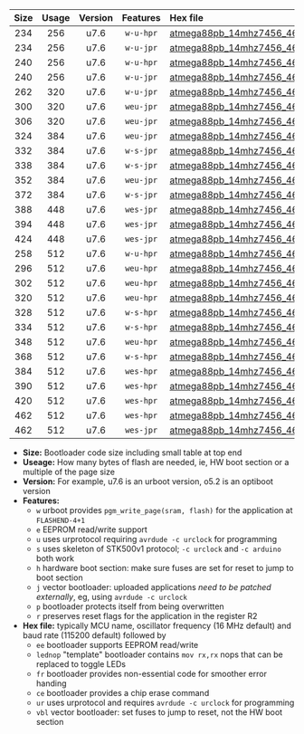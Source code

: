 |Size|Usage|Version|Features|Hex file|
|:-:|:-:|:-:|:-:|:--|
|234|256|u7.6|`w-u-hpr`|[atmega88pb_14mhz7456_460800bps_ur.hex](https://raw.githubusercontent.com/stefanrueger/urboot/main//atmega88pb_14mhz7456_460800bps_ur.hex)|
|234|256|u7.6|`w-u-jpr`|[atmega88pb_14mhz7456_460800bps_ur_vbl.hex](https://raw.githubusercontent.com/stefanrueger/urboot/main//atmega88pb_14mhz7456_460800bps_ur_vbl.hex)|
|240|256|u7.6|`w-u-hpr`|[atmega88pb_14mhz7456_460800bps_lednop_ur.hex](https://raw.githubusercontent.com/stefanrueger/urboot/main//atmega88pb_14mhz7456_460800bps_lednop_ur.hex)|
|240|256|u7.6|`w-u-jpr`|[atmega88pb_14mhz7456_460800bps_lednop_ur_vbl.hex](https://raw.githubusercontent.com/stefanrueger/urboot/main//atmega88pb_14mhz7456_460800bps_lednop_ur_vbl.hex)|
|262|320|u7.6|`w-u-jpr`|[atmega88pb_14mhz7456_460800bps_lednop_fr_ur_vbl.hex](https://raw.githubusercontent.com/stefanrueger/urboot/main//atmega88pb_14mhz7456_460800bps_lednop_fr_ur_vbl.hex)|
|300|320|u7.6|`weu-jpr`|[atmega88pb_14mhz7456_460800bps_ee_ur_vbl.hex](https://raw.githubusercontent.com/stefanrueger/urboot/main//atmega88pb_14mhz7456_460800bps_ee_ur_vbl.hex)|
|306|320|u7.6|`weu-jpr`|[atmega88pb_14mhz7456_460800bps_ee_lednop_ur_vbl.hex](https://raw.githubusercontent.com/stefanrueger/urboot/main//atmega88pb_14mhz7456_460800bps_ee_lednop_ur_vbl.hex)|
|324|384|u7.6|`weu-jpr`|[atmega88pb_14mhz7456_460800bps_ee_lednop_fr_ur_vbl.hex](https://raw.githubusercontent.com/stefanrueger/urboot/main//atmega88pb_14mhz7456_460800bps_ee_lednop_fr_ur_vbl.hex)|
|332|384|u7.6|`w-s-jpr`|[atmega88pb_14mhz7456_460800bps_vbl.hex](https://raw.githubusercontent.com/stefanrueger/urboot/main//atmega88pb_14mhz7456_460800bps_vbl.hex)|
|338|384|u7.6|`w-s-jpr`|[atmega88pb_14mhz7456_460800bps_lednop_vbl.hex](https://raw.githubusercontent.com/stefanrueger/urboot/main//atmega88pb_14mhz7456_460800bps_lednop_vbl.hex)|
|352|384|u7.6|`weu-jpr`|[atmega88pb_14mhz7456_460800bps_ee_lednop_fr_ce_ur_vbl.hex](https://raw.githubusercontent.com/stefanrueger/urboot/main//atmega88pb_14mhz7456_460800bps_ee_lednop_fr_ce_ur_vbl.hex)|
|372|384|u7.6|`w-s-jpr`|[atmega88pb_14mhz7456_460800bps_lednop_fr_vbl.hex](https://raw.githubusercontent.com/stefanrueger/urboot/main//atmega88pb_14mhz7456_460800bps_lednop_fr_vbl.hex)|
|388|448|u7.6|`wes-jpr`|[atmega88pb_14mhz7456_460800bps_ee_vbl.hex](https://raw.githubusercontent.com/stefanrueger/urboot/main//atmega88pb_14mhz7456_460800bps_ee_vbl.hex)|
|394|448|u7.6|`wes-jpr`|[atmega88pb_14mhz7456_460800bps_ee_lednop_vbl.hex](https://raw.githubusercontent.com/stefanrueger/urboot/main//atmega88pb_14mhz7456_460800bps_ee_lednop_vbl.hex)|
|424|448|u7.6|`wes-jpr`|[atmega88pb_14mhz7456_460800bps_ee_lednop_fr_vbl.hex](https://raw.githubusercontent.com/stefanrueger/urboot/main//atmega88pb_14mhz7456_460800bps_ee_lednop_fr_vbl.hex)|
|258|512|u7.6|`w-u-hpr`|[atmega88pb_14mhz7456_460800bps_lednop_fr_ur.hex](https://raw.githubusercontent.com/stefanrueger/urboot/main//atmega88pb_14mhz7456_460800bps_lednop_fr_ur.hex)|
|296|512|u7.6|`weu-hpr`|[atmega88pb_14mhz7456_460800bps_ee_ur.hex](https://raw.githubusercontent.com/stefanrueger/urboot/main//atmega88pb_14mhz7456_460800bps_ee_ur.hex)|
|302|512|u7.6|`weu-hpr`|[atmega88pb_14mhz7456_460800bps_ee_lednop_ur.hex](https://raw.githubusercontent.com/stefanrueger/urboot/main//atmega88pb_14mhz7456_460800bps_ee_lednop_ur.hex)|
|320|512|u7.6|`weu-hpr`|[atmega88pb_14mhz7456_460800bps_ee_lednop_fr_ur.hex](https://raw.githubusercontent.com/stefanrueger/urboot/main//atmega88pb_14mhz7456_460800bps_ee_lednop_fr_ur.hex)|
|328|512|u7.6|`w-s-hpr`|[atmega88pb_14mhz7456_460800bps.hex](https://raw.githubusercontent.com/stefanrueger/urboot/main//atmega88pb_14mhz7456_460800bps.hex)|
|334|512|u7.6|`w-s-hpr`|[atmega88pb_14mhz7456_460800bps_lednop.hex](https://raw.githubusercontent.com/stefanrueger/urboot/main//atmega88pb_14mhz7456_460800bps_lednop.hex)|
|348|512|u7.6|`weu-hpr`|[atmega88pb_14mhz7456_460800bps_ee_lednop_fr_ce_ur.hex](https://raw.githubusercontent.com/stefanrueger/urboot/main//atmega88pb_14mhz7456_460800bps_ee_lednop_fr_ce_ur.hex)|
|368|512|u7.6|`w-s-hpr`|[atmega88pb_14mhz7456_460800bps_lednop_fr.hex](https://raw.githubusercontent.com/stefanrueger/urboot/main//atmega88pb_14mhz7456_460800bps_lednop_fr.hex)|
|384|512|u7.6|`wes-hpr`|[atmega88pb_14mhz7456_460800bps_ee.hex](https://raw.githubusercontent.com/stefanrueger/urboot/main//atmega88pb_14mhz7456_460800bps_ee.hex)|
|390|512|u7.6|`wes-hpr`|[atmega88pb_14mhz7456_460800bps_ee_lednop.hex](https://raw.githubusercontent.com/stefanrueger/urboot/main//atmega88pb_14mhz7456_460800bps_ee_lednop.hex)|
|420|512|u7.6|`wes-hpr`|[atmega88pb_14mhz7456_460800bps_ee_lednop_fr.hex](https://raw.githubusercontent.com/stefanrueger/urboot/main//atmega88pb_14mhz7456_460800bps_ee_lednop_fr.hex)|
|462|512|u7.6|`wes-hpr`|[atmega88pb_14mhz7456_460800bps_ee_lednop_fr_ce.hex](https://raw.githubusercontent.com/stefanrueger/urboot/main//atmega88pb_14mhz7456_460800bps_ee_lednop_fr_ce.hex)|
|462|512|u7.6|`wes-jpr`|[atmega88pb_14mhz7456_460800bps_ee_lednop_fr_ce_vbl.hex](https://raw.githubusercontent.com/stefanrueger/urboot/main//atmega88pb_14mhz7456_460800bps_ee_lednop_fr_ce_vbl.hex)|

- **Size:** Bootloader code size including small table at top end
- **Useage:** How many bytes of flash are needed, ie, HW boot section or a multiple of the page size
- **Version:** For example, u7.6 is an urboot version, o5.2 is an optiboot version
- **Features:**
  + `w` urboot provides `pgm_write_page(sram, flash)` for the application at `FLASHEND-4+1`
  + `e` EEPROM read/write support
  + `u` uses urprotocol requiring `avrdude -c urclock` for programming
  + `s` uses skeleton of STK500v1 protocol; `-c urclock` and `-c arduino` both work
  + `h` hardware boot section: make sure fuses are set for reset to jump to boot section
  + `j` vector bootloader: uploaded applications *need to be patched externally*, eg, using `avrdude -c urclock`
  + `p` bootloader protects itself from being overwritten
  + `r` preserves reset flags for the application in the register R2
- **Hex file:** typically MCU name, oscillator frequency (16 MHz default) and baud rate (115200 default) followed by
  + `ee` bootloader supports EEPROM read/write
  + `lednop` "template" bootloader contains `mov rx,rx` nops that can be replaced to toggle LEDs
  + `fr` bootloader provides non-essential code for smoother error handing
  + `ce` bootloader provides a chip erase command
  + `ur` uses urprotocol and requires `avrdude -c urclock` for programming
  + `vbl` vector bootloader: set fuses to jump to reset, not the HW boot section
